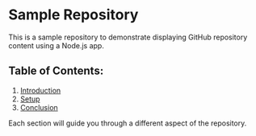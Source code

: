 # Sample Repository

This is a sample repository to demonstrate displaying GitHub repository content using a Node.js app.

## Table of Contents:
1. [Introduction](./introduction.md)
2. [Setup](./setup.md)
3. [Conclusion](./conclusion.md)

Each section will guide you through a different aspect of the repository.
